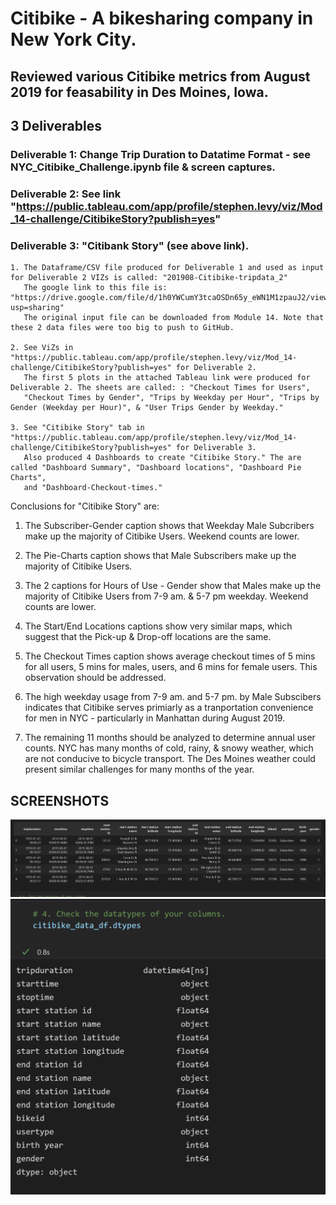 # Citibike - A bikesharing company in New York City.

## Reviewed various Citibike metrics from August 2019 for feasability in Des Moines, Iowa.

## 3 Deliverables
###     Deliverable 1: Change Trip Duration to Datatime Format - see NYC_Citibike_Challenge.ipynb file & screen captures.
###     Deliverable 2: See link "https://public.tableau.com/app/profile/stephen.levy/viz/Mod_14-challenge/CitibikeStory?publish=yes"
###     Deliverable 3: "Citibank Story" (see above link).

    1. The Dataframe/CSV file produced for Deliverable 1 and used as input for Deliverable 2 VIZs is called: "201908-Citibike-tripdata_2" 
       The google link to this file is: "https://drive.google.com/file/d/1h0YWCumY3tcaOSDn65y_eWN1M1zpauJ2/view?usp=sharing"
       The original input file can be downloaded from Module 14. Note that these 2 data files were too big to push to GitHub.

    2. See ViZs in "https://public.tableau.com/app/profile/stephen.levy/viz/Mod_14-challenge/CitibikeStory?publish=yes" for Deliverable 2.
       The first 5 plots in the attached Tableau link were produced for Deliverable 2. The sheets are called: : "Checkout Times for Users",
       "Checkout Times by Gender", "Trips by Weekday per Hour", "Trips by Gender (Weekday per Hour)", & "User Trips Gender by Weekday." 

    3. See "Citibike Story" tab in "https://public.tableau.com/app/profile/stephen.levy/viz/Mod_14-challenge/CitibikeStory?publish=yes" for Deliverable 3.
       Also produced 4 Dashboards to create "Citibike Story." The are called "Dashboard Summary", "Dashboard locations", "Dashboard Pie Charts", 
       and "Dashboard-Checkout-times."

Conclusions for "Citibike Story" are:

1. The Subscriber-Gender caption shows that Weekday Male Subcribers make up the majority of Citibike Users. Weekend counts are lower.

2. The Pie-Charts caption shows that Male Subscribers make up the majority of Citibike Users.

3. The 2 captions for Hours of Use - Gender show that Males make up the majority of Citibike Users from 7-9 am. & 5-7 pm weekday. Weekend counts are lower.

4. The Start/End Locations captions show very similar maps, which suggest that the Pick-up & Drop-off locations are the same.

5. The Checkout Times caption shows average checkout times of 5 mins for all users, 5 mins for males, users, and 6 mins for female users. This observation should be addressed.

6. The high weekday usage from 7-9  am. and 5-7 pm. by Male Subscibers indicates that Citibike serves primiarly as a tranportation convenience  for men in NYC - particularly in Manhattan during August 2019.

7. The remaining 11 months should be analyzed to determine annual user counts. NYC has many months of cold, rainy, & snowy weather, which are not conducive to bicycle transport. The Des Moines weather could present similar challenges for many months of the year.


## SCREENSHOTS


![screen capture for df/csv file with Datatime Tripduration](./df-screen-capture.PNG)
![screen capture for datatype of df/csv file with Datetime Tripduration](./datatype-screen-capture.PNG)






